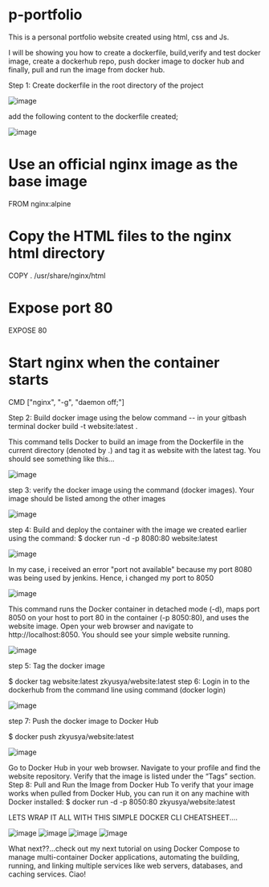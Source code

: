# p-portfolio
This is a personal portfolio website created using html, css and Js.

I will be showing you how to create a dockerfile, build,verify and test docker image, create a dockerhub repo, push docker image to docker hub and finally, pull and run the image from docker hub.

Step 1: Create dockerfile in the root directory of the project


![image](https://github.com/user-attachments/assets/acca3ae7-5d74-414c-b0da-584554c813cc)


add the following content to the dockerfile created;

![image](https://github.com/user-attachments/assets/96c57953-fefd-466e-8ea4-b4e3741bb552)

# Use an official nginx image as the base image
FROM nginx:alpine
# Copy the HTML files to the nginx html directory
COPY . /usr/share/nginx/html
# Expose port 80
EXPOSE 80
# Start nginx when the container starts
CMD ["nginx", "-g", "daemon off;"]

 Step 2: Build docker image using the below command -- in your gitbash terminal
 docker build -t website:latest . 

 This command tells Docker to build an image from the Dockerfile in the current directory (denoted by .) and tag it as website with the latest tag. You should see something like this...


 
![image](https://github.com/user-attachments/assets/32da4469-a966-4f62-b963-61fa4ac5c0e1)


step 3: verify the docker image using the command (docker images). Your image should be listed among the other images


![image](https://github.com/user-attachments/assets/c0f87b85-c9ee-4b92-82cd-5e28f7ab6622)


step 4: Build and deploy the container with the image we created earlier using the command:
$ docker run -d -p 8080:80 website:latest


![image](https://github.com/user-attachments/assets/078dca70-f1dd-4922-8844-8fb9daabab70)


In my case, i received an error "port not available" because my port 8080 was being used by jenkins. Hence, i changed my port to 8050


![image](https://github.com/user-attachments/assets/b4ff11f4-e5e9-4c27-a6e4-a9898bbbb3ee)


This command runs the Docker container in detached mode (-d), maps port 8050 on your host to port 80 in the container (-p 8050:80), and uses the website image.
Open your web browser and navigate to http://localhost:8050. You should see your simple website running.


![image](https://github.com/user-attachments/assets/735fdb18-e7da-44ed-b259-3dde1deb7092)


step 5: Tag the docker image

$ docker tag website:latest zkyusya/website:latest
step 6: Login in to the dockerhub from the command line using command (docker login)


![image](https://github.com/user-attachments/assets/77cabbeb-5543-4749-8064-6da08a501a41)


step 7: Push the docker image to Docker Hub

$ docker push zkyusya/website:latest


![image](https://github.com/user-attachments/assets/b77da5c7-6313-4ed3-9a0d-a3dcd5797186)


Go to Docker Hub in your web browser.
Navigate to your profile and find the website repository.
Verify that the image is listed under the “Tags” section.
Step 8: Pull and Run the Image from Docker Hub
To verify that your image works when pulled from Docker Hub, you can run it on any machine with Docker installed:
$ docker run -d -p 8050:80 zkyusya/website:latest

LETS WRAP IT ALL WITH THIS SIMPLE DOCKER CLI CHEATSHEET....



![image](https://github.com/user-attachments/assets/beda3d3c-3e11-41eb-b7c2-971403fe3d92)
![image](https://github.com/user-attachments/assets/35cbb9d5-8033-411d-a509-0628a371e4a1)
![image](https://github.com/user-attachments/assets/2eced9e3-81d5-40f7-8c2a-1452568bc7a1)
![image](https://github.com/user-attachments/assets/cd0d1edf-120a-4400-91f6-cd4c5956d6da)

What next??...check out my next tutorial on using Docker Compose to manage multi-container Docker applications, automating the building, running, and linking multiple services like web servers, databases, and caching services.
Ciao!










 

